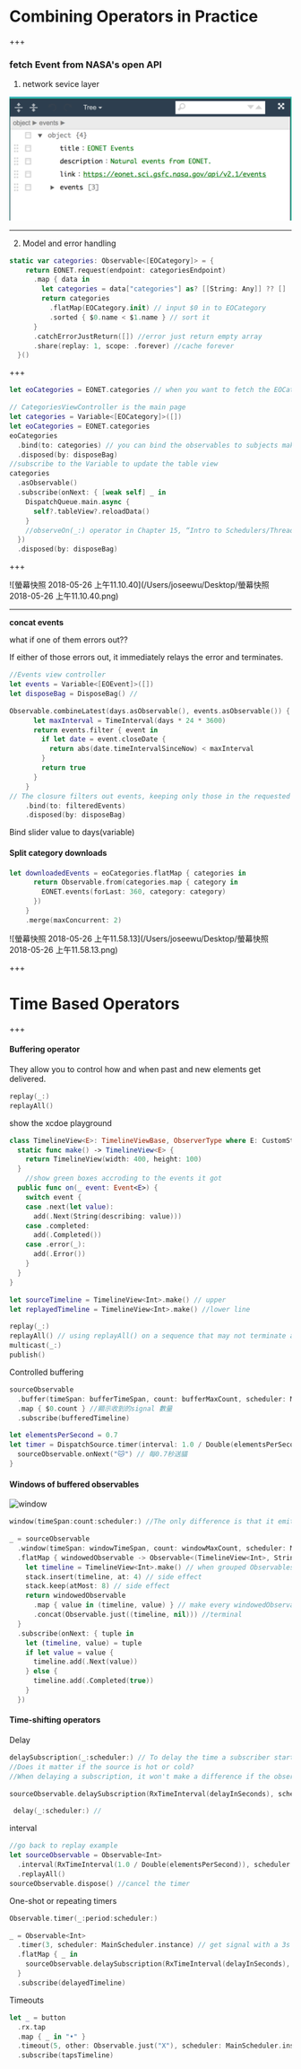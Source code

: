 # Combining Operators in Practice

+++

### fetch Event from NASA's open API

1. network sevice layer

![a](./a.png)

---

2. Model and error handling

```swift
static var categories: Observable<[EOCategory]> = {
    return EONET.request(endpoint: categoriesEndpoint)
      .map { data in
        let categories = data["categories"] as? [[String: Any]] ?? []
        return categories
          .flatMap(EOCategory.init) // input $0 in to EOCategory
          .sorted { $0.name < $1.name } // sort it
      }
      .catchErrorJustReturn([]) //error just return empty array
      .share(replay: 1, scope: .forever) //cache forever
  }()
```

+++

```swift
let eoCategories = EONET.categories // when you want to fetch the EOCategory info
```



```swift
// CategoriesViewController is the main page
let categories = Variable<[EOCategory]>([])
let eoCategories = EONET.categories
eoCategories
  .bind(to: categories) // you can bind the observables to subjects making them as a subscribers 
  .disposed(by: disposeBag)
//subscribe to the Variable to update the table view
categories
  .asObservable()
  .subscribe(onNext: { [weak self] _ in
    DispatchQueue.main.async {
      self?.tableView?.reloadData()
    }
    //observeOn(_:) operator in Chapter 15, “Intro to Schedulers/Threading in Practice”.
  })
  .disposed(by: disposeBag)
```

+++

![螢幕快照 2018-05-26 上午11.10.40](/Users/joseewu/Desktop/螢幕快照 2018-05-26 上午11.10.40.png)



---

**concat events**

what if one of them errors out??

If either of those errors out, it immediately relays the error and terminates. 

```swift
//Events view controller
let events = Variable<[EOEvent]>([])
let disposeBag = DisposeBag() // 
```

```swift
Observable.combineLatest(days.asObservable(), events.asObservable()) { (days, events) -> [EOEvent] in
      let maxInterval = TimeInterval(days * 24 * 3600)
      return events.filter { event in
        if let date = event.closeDate {
          return abs(date.timeIntervalSinceNow) < maxInterval
        }
        return true
      }
    }
// The closure filters out events, keeping only those in the requested days range
    .bind(to: filteredEvents)
    .disposed(by: disposeBag)
```

Bind slider value to days(variable)

#### Split category downloads

```swift
let downloadedEvents = eoCategories.flatMap { categories in
      return Observable.from(categories.map { category in
        EONET.events(forLast: 360, category: category)
      })
    }
    .merge(maxConcurrent: 2)
```

![螢幕快照 2018-05-26 上午11.58.13](/Users/joseewu/Desktop/螢幕快照 2018-05-26 上午11.58.13.png)

+++

# Time Based Operators

+++

#### Buffering operator 

They allow you to control how and when past and new elements get delivered. 

```swift
replay(_:)
replayAll()
```

show the xcdoe playground

```swift
class TimelineView<E>: TimelineViewBase, ObserverType where E: CustomStringConvertible {
  static func make() -> TimelineView<E> {
    return TimelineView(width: 400, height: 100)
  }
    //show green boxes accroding to the events it got
  public func on(_ event: Event<E>) {
    switch event {
    case .next(let value):
      add(.Next(String(describing: value)))
    case .completed:
      add(.Completed())
    case .error(_):
      add(.Error())
    }
  }
}
```

```swift
let sourceTimeline = TimelineView<Int>.make() // upper
let replayedTimeline = TimelineView<Int>.make() //lower line
```

<Demo>

```swift
replay(_:)
replayAll() // using replayAll() on a sequence that may not terminate and may produce a lot of data will quickly clog your memory.
multicast(_:)
publish()
```

Controlled buffering 

```swift
sourceObservable
  .buffer(timeSpan: bufferTimeSpan, count: bufferMaxCount, scheduler: MainScheduler.instance)
  .map { $0.count } //顯示收到的signal 數量
  .subscribe(bufferedTimeline)
```



```swift
let elementsPerSecond = 0.7
let timer = DispatchSource.timer(interval: 1.0 / Double(elementsPerSecond), queue: .main) {
  sourceObservable.onNext("🐱") // 每0.7秒送貓
}
```

<Demo>

#### Windows of buffered observables 

![window](/Users/joseewu/Downloads/window.png)

```swift
window(timeSpan:count:scheduler:) //The only difference is that it emits an Observable of the buffered items, instead of emitting an array.
```

```swift
_ = sourceObservable
  .window(timeSpan: windowTimeSpan, count: windowMaxCount, scheduler: MainScheduler.instance)
  .flatMap { windowedObservable -> Observable<(TimelineView<Int>, String?)> in
    let timeline = TimelineView<Int>.make() // when grouped Observables emited create a new TimelineView
    stack.insert(timeline, at: 4) // side effect 
  	stack.keep(atMost: 8) // side effect 
    return windowedObservable
      .map { value in (timeline, value) } // make every windowedObservable to a (timeline,"🐱" )
      .concat(Observable.just((timeline, nil))) //terminal
  }
  .subscribe(onNext: { tuple in
    let (timeline, value) = tuple
    if let value = value {
      timeline.add(.Next(value))
    } else {
      timeline.add(.Completed(true))
    }
  })
```



#### Time-shifting operators 

Delay 

```swift
delaySubscription(_:scheduler:) // To delay the time a subscriber starts receiving elements from its subscription 
//Does it matter if the source is hot or cold?
//When delaying a subscription, it won't make a difference if the observable is cold. If it's hot, you may skip elements, as in this example.
```

```swift
sourceObservable.delaySubscription(RxTimeInterval(delayInSeconds), scheduler: MainScheduler.instance)
```

<Demo>

```swift
 delay(_:scheduler:) //
```

interval

```swift
//go back to replay example
let sourceObservable = Observable<Int>
  .interval(RxTimeInterval(1.0 / Double(elementsPerSecond)), scheduler: MainScheduler.instance) // using interval instead of DispatchSource.timer(_:queue:)
  .replayAll()
sourceObservable.dispose() //cancel the timer 
```

One-shot or repeating timers 

```swift
Observable.timer(_:period:scheduler:)
```

```swift
_ = Observable<Int>
  .timer(3, scheduler: MainScheduler.instance) // get signal with a 3s delay after you suscribed (with period = 1)
  .flatMap { _ in
    sourceObservable.delaySubscription(RxTimeInterval(delayInSeconds), scheduler: MainScheduler.instance) // create a series of delay obsevables
  }
  .subscribe(delayedTimeline)
```

Timeouts 

```swift
let _ = button
  .rx.tap
  .map { _ in "•" }
  .timeout(5, other: Observable.just("X"), scheduler: MainScheduler.instance)
  .subscribe(tapsTimeline)
```

<Demo>

